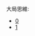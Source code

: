 大局思維:
- [0](https://vocus.cc/article/6484519bfd8978000102bc56)
- [1](https://vocus.cc/article/64847a9dfd89780001058de0)